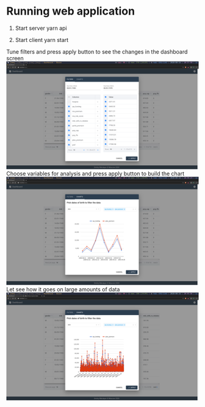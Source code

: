 # Running web application

1. Start server
yarn api

2. Start client
yarn start

Tune filters and press apply button to see the changes in the dashboard screen
![image](screen1.png)
Choose variables for analysis and press apply button to build the chart
![image](screen2.png)
Let see how it goes on large amounts of data
![image](screen3.png)


